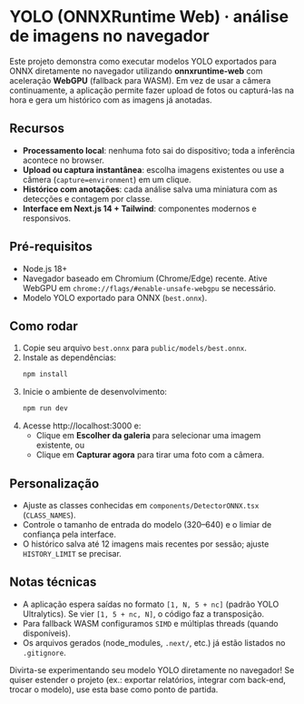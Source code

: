 # YOLO (ONNXRuntime Web) · análise de imagens no navegador

Este projeto demonstra como executar modelos YOLO exportados para ONNX diretamente no navegador utilizando **onnxruntime-web** com aceleração **WebGPU** (fallback para WASM). Em vez de usar a câmera continuamente, a aplicação permite fazer upload de fotos ou capturá-las na hora e gera um histórico com as imagens já anotadas.

## Recursos
- **Processamento local**: nenhuma foto sai do dispositivo; toda a inferência acontece no browser.
- **Upload ou captura instantânea**: escolha imagens existentes ou use a câmera (`capture=environment`) em um clique.
- **Histórico com anotações**: cada análise salva uma miniatura com as detecções e contagem por classe.
- **Interface em Next.js 14 + Tailwind**: componentes modernos e responsivos.

## Pré-requisitos
- Node.js 18+
- Navegador baseado em Chromium (Chrome/Edge) recente. Ative WebGPU em `chrome://flags/#enable-unsafe-webgpu` se necessário.
- Modelo YOLO exportado para ONNX (`best.onnx`).

## Como rodar
1. Copie seu arquivo `best.onnx` para `public/models/best.onnx`.
2. Instale as dependências:
   ```bash
   npm install
   ```
3. Inicie o ambiente de desenvolvimento:
   ```bash
   npm run dev
   ```
4. Acesse http://localhost:3000 e:
   - Clique em **Escolher da galeria** para selecionar uma imagem existente, ou
   - Clique em **Capturar agora** para tirar uma foto com a câmera.

## Personalização
- Ajuste as classes conhecidas em `components/DetectorONNX.tsx` (`CLASS_NAMES`).
- Controle o tamanho de entrada do modelo (320–640) e o limiar de confiança pela interface.
- O histórico salva até 12 imagens mais recentes por sessão; ajuste `HISTORY_LIMIT` se precisar.

## Notas técnicas
- A aplicação espera saídas no formato `[1, N, 5 + nc]` (padrão YOLO Ultralytics). Se vier `[1, 5 + nc, N]`, o código faz a transposição.
- Para fallback WASM configuramos `SIMD` e múltiplas threads (quando disponíveis).
- Os arquivos gerados (node_modules, `.next/`, etc.) já estão listados no `.gitignore`.

Divirta-se experimentando seu modelo YOLO diretamente no navegador! Se quiser estender o projeto (ex.: exportar relatórios, integrar com back-end, trocar o modelo), use esta base como ponto de partida.

